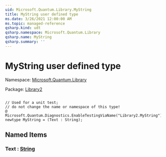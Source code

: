 ```yaml
---
uid: Microsoft.Quantum.Library.MyString
title: MyString user defined type
ms.date: 3/26/2021 12:00:00 AM
ms.topic: managed-reference
qsharp.kind: udt
qsharp.namespace: Microsoft.Quantum.Library
qsharp.name: MyString
qsharp.summary: ''
---
```


# MyString user defined type

Namespace: [Microsoft.Quantum.Library](xref:Microsoft.Quantum.Library)

Package: [Library2](https://nuget.org/packages/Library2)




```qsharp

// Used for a unit test;
// do not change the name or namespace of this type!
@ Microsoft.Quantum.Diagnostics.EnableTestingViaName("Library2.MyString")
newtype MyString = (Text : String);
```



## Named Items

### Text : [String](xref:microsoft.quantum.lang-ref.string)

